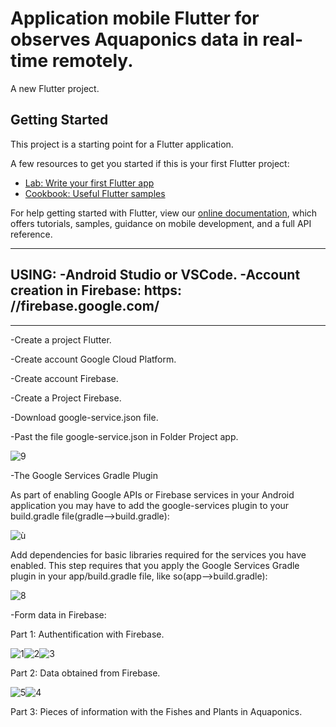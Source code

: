 # Application mobile Flutter for observes Aquaponics data in real-time remotely.

A new Flutter project.

## Getting Started

This project is a starting point for a Flutter application.

A few resources to get you started if this is your first Flutter project:

- [Lab: Write your first Flutter app](https://flutter.dev/docs/get-started/codelab)
- [Cookbook: Useful Flutter samples](https://flutter.dev/docs/cookbook)

For help getting started with Flutter, view our
[online documentation](https://flutter.dev/docs), which offers tutorials,
samples, guidance on mobile development, and a full API reference.
*************
USING:
-Android Studio or VSCode.
-Account creation in Firebase: https: //firebase.google.com/
-
*************
-Create a project Flutter.

-Create account Google Cloud Platform.

-Create account Firebase.

-Create a Project Firebase.

-Download google-service.json file.

-Past the file google-service.json in Folder Project app.

![9](https://user-images.githubusercontent.com/60444937/123498432-d9bc5880-d627-11eb-89d6-c0ab044d5e97.PNG)

-The Google Services Gradle Plugin

As part of enabling Google APIs or Firebase services in your Android application you may have to add the google-services plugin to your build.gradle file(gradle-->build.gradle):

![ù](https://user-images.githubusercontent.com/60444937/123498639-2d7b7180-d629-11eb-8b55-f3a78c2b2269.PNG)

Add dependencies for basic libraries required for the services you have enabled. This step requires that you apply the Google Services Gradle plugin in your app/build.gradle file, like so(app-->build.gradle):

![8](https://user-images.githubusercontent.com/60444937/123498801-f22d7280-d629-11eb-9bc4-8bbdf46d1a4d.PNG)

-Form data  in Firebase:



Part 1: Authentification with Firebase.

![1](https://user-images.githubusercontent.com/60444937/123497305-a3310e80-d624-11eb-8bb9-212f6261be2f.PNG)![2](https://user-images.githubusercontent.com/60444937/123497382-23577400-d625-11eb-9976-f9ae6fae8de8.PNG)![3](https://user-images.githubusercontent.com/60444937/123497444-7af5df80-d625-11eb-9c7b-703ea778afe9.PNG)

Part 2: Data obtained from Firebase.

![5](https://user-images.githubusercontent.com/60444937/123497614-6bc36180-d626-11eb-8d06-141823fe121e.PNG)![4](https://user-images.githubusercontent.com/60444937/123497619-6e25bb80-d626-11eb-8e94-bd40544f6de3.PNG)

Part 3: Pieces of information with the Fishes and Plants in Aquaponics.
